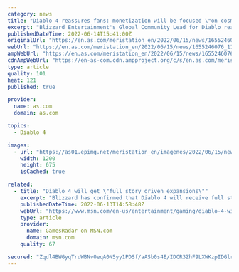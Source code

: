 ```yaml
---
category: news
title: "Diablo 4 reassures fans: monetization will be focused \"on cosmetics and expansions\""
excerpt: "Blizzard Entertainment's Global Community Lead for Diablo reassures users about the business model they will be taking from the launch of Diablo 4."
publishedDateTime: 2022-06-14T15:41:00Z
originalUrl: "https://en.as.com/meristation_en/2022/06/15/news/1655246076_110120.html"
webUrl: "https://en.as.com/meristation_en/2022/06/15/news/1655246076_110120.html"
ampWebUrl: "https://en.as.com/meristation_en/2022/06/15/news/1655246076_110120.amp.html"
cdnAmpWebUrl: "https://en-as-com.cdn.ampproject.org/c/s/en.as.com/meristation_en/2022/06/15/news/1655246076_110120.amp.html"
type: article
quality: 101
heat: 121
published: true

provider:
  name: as.com
  domain: as.com

topics:
  - Diablo 4

images:
  - url: "https://as01.epimg.net/meristation_en/imagenes/2022/06/15/news/1655246076_110120_1655246244_portada_normal.jpg"
    width: 1200
    height: 675
    isCached: true

related:
  - title: "Diablo 4 will get \"full story driven expansions\""
    excerpt: "Blizzard has confirmed that Diablo 4 will receive full story expansions as DLC after launch. \"To be clear, D4 is a full price game built for PC/PS/Xbox audiences,\" franchise GM Rod Fergusson says in a ..."
    publishedDateTime: 2022-06-13T14:58:48Z
    webUrl: "https://www.msn.com/en-us/entertainment/gaming/diablo-4-will-get-full-story-driven-expansions/ar-AAYqhpi"
    type: article
    provider:
      name: GamesRadar on MSN.com
      domain: msn.com
    quality: 67

secured: "Zqdl4BWGyqTruWBNvOeqA0N5yy1PDSf/aASb0s4E/IDCR3ZhF9LXWKzpIDGlrfsMOEUW2ucFG3MN8KjSBK58FnlQVnGDbPkd2R6bl7tpS3DjwAGyMEY+nDruqm1OntjnrVaSgV907lzdroHB7Gw6ax7ILAc9YEd3btsKrmudh8TRYO2qdsyevczjIZ5UzE/WWmqColbZq9yiPZP9ZnOxp595O1ctkAbLDxGqdLI1fKGXQnRohyWZ99LBHK442yPiUaeqkIe4e+mkN6srN8p9SBdUMrjxhFby3sHF4g90Znyuwtyv5b9nLokselYv/Q865yfNaFE55V79ij9OSgNaMRgykrkYpKwwjxAHlaxwEVo=;YwO9WW9Wklub7XAixNLEMg=="
---
```


